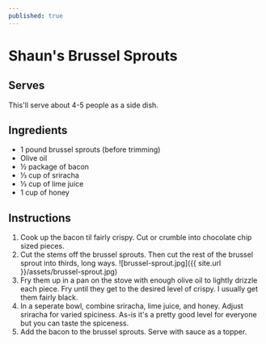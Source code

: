```yaml
---
published: true
---
```

# Shaun's Brussel Sprouts

## Serves
This'll serve about 4-5 people as a side dish.

## Ingredients
- 1 pound brussel sprouts (before trimming)
- Olive oil
- ½ package of bacon
- ⅓ cup of sriracha
- ⅓ cup of lime juice
- 1 cup of honey

## Instructions
1. Cook up the bacon til fairly crispy. Cut or crumble into chocolate chip sized pieces.
2. Cut the stems off the brussel sprouts. Then cut the rest of the brussel sprout into thirds, long ways. ![brussel-sprout.jpg]({{ site.url }}/assets/brussel-sprout.jpg)
3. Fry them up in a pan on the stove with enough olive oil to lightly drizzle each piece. Fry until they get to the desired level of crispy. I usually get them fairly black.
4. In a seperate bowl, combine sriracha, lime juice, and honey. Adjust sriracha for varied spiciness. As-is it's a pretty good level for everyone but you can taste the spiceness.
5. Add the bacon to the brussel sprouts. Serve with sauce as a topper.
